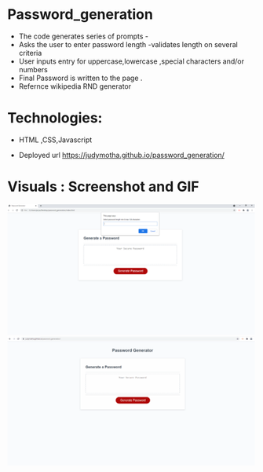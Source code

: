 # Password_generation
* The code generates series of prompts -
* Asks the user to enter password length -validates length on several criteria
* User inputs entry for uppercase,lowercase ,special characters and/or  numbers 
* Final Password is  written to the page .
* Refernce wikipedia RND generator

# Technologies:
* HTML ,CSS,Javascript

* Deployed url https://judymotha.github.io/password_generation/

# Visuals : Screenshot and GIF 
 
 <img src="./Password_Generator.png">
 <img src="./PG.gif">
